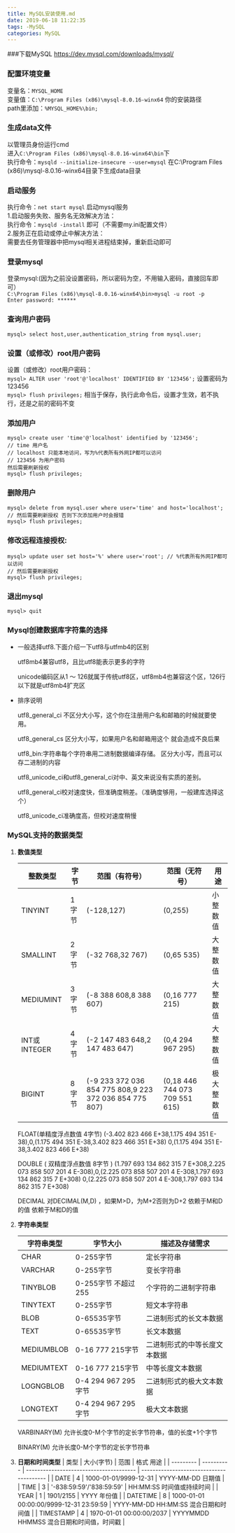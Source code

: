 ```yaml
---
title: MySQL安装使用.md
date: 2019-06-18 11:22:35
tags: -MySQL
categories: MySQL
---
```

###下载MySQL
<https://dev.mysql.com/downloads/mysql/>

### 配置环境变量
变量名：`MYSQL_HOME`  
变量值：`C:\Program Files (x86)\mysql-8.0.16-winx64` 你的安装路径  
path里添加：`%MYSQL_HOME%\bin;`
<!-- more -->
### 生成data文件
以管理员身份运行cmd  
进入`C:\Program Files (x86)\mysql-8.0.16-winx64\bin`下  
执行命令：`mysqld --initialize-insecure --user=mysql`  在C:\Program Files (x86)\mysql-8.0.16-winx64目录下生成data目录  

### 启动服务
执行命令：`net start mysql`  启动mysql服务  
1.启动服务失败、服务名无效解决方法：  
执行命令：`mysqld -install`  即可（不需要my.ini配置文件）  
2.服务正在启动或停止中解决方法：  
需要去任务管理器中把mysql相关进程结束掉，重新启动即可  

### 登录mysql
登录mysql:(因为之前没设置密码，所以密码为空，不用输入密码，直接回车即可）  
`C:\Program Files (x86)\mysql-8.0.16-winx64\bin>mysql -u root -p`  
`Enter password: ******`  

### 查询用户密码
`mysql> select host,user,authentication_string from mysql.user;`

### 设置（或修改）root用户密码
设置（或修改）root用户密码：  
`mysql> ALTER user 'root'@'localhost' IDENTIFIED BY '123456';` 设置密码为123456  
`mysql> flush privileges;` 相当于保存，执行此命令后，设置才生效，若不执行，还是之前的密码不变  

### 添加用户
```
mysql> create user 'time'@'localhost' identified by '123456';
// time 用户名
// localhost 只能本地访问，写为%代表所有外网IP都可以访问
// 123456 为用户密码
然后需要刷新授权
mysql> flush privileges;
```
### 删除用户
```
mysql> delete from mysql.user where user='time' and host='localhost';
// 然后需要刷新授权 否则下次添加用户时会报错
mysql> flush privileges;
```
### 修改远程连接授权:
```
mysql> update user set host='%' where user='root'; // %代表所有外网IP都可以访问
// 然后需要刷新授权 
mysql> flush privileges;
```

### 退出mysql
`mysql> quit`  

### Mysql创建数据库字符集的选择

- 一般选择utf8.下面介绍一下utf8与utfmb4的区别

  utf8mb4兼容utf8，且比utf8能表示更多的字符

  unicode编码区从1 ～ 126就属于传统utf8区，utf8mb4也兼容这个区，126行以下就是utf8mb4扩充区

- 排序说明

  utf8_general_ci 不区分大小写，这个你在注册用户名和邮箱的时候就要使用。

  utf8_general_cs 区分大小写，如果用户名和邮箱用这个 就会造成不良后果

  utf8_bin:字符串每个字符串用二进制数据编译存储。 区分大小写，而且可以存二进制的内容

  utf8_unicode_ci和utf8_general_ci对中、英文来说没有实质的差别。

  utf8_general_ci校对速度快，但准确度稍差。（准确度够用，一般建库选择这个）

  utf8_unicode_ci准确度高，但校对速度稍慢

### MySQL支持的数据类型

1. **数值类型**

   | 整数类型     | 字节  | 范围（有符号）                                         | 范围（无符号）                 | 用途       |
   | ------------ | ----- | ------------------------------------------------------ | ------------------------------ | ---------- |
   | TINYINT      | 1字节 | (-128,127)                                             | (0,255)                        | 小整数值   |
   | SMALLINT     | 2字节 | (-32 768,32 767)                                       | (0,65 535)                     | 大整数值   |
   | MEDIUMINT    | 3字节 | (-8 388 608,8 388 607)                                 | (0,16 777 215)                 | 大整数值   |
   | INT或INTEGER | 4字节 | (-2 147 483 648,2 147 483 647)                         | (0,4 294 967 295)              | 大整数值   |
   | BIGINT       | 8字节 | (-9 233 372 036 854 775 808,9 223 372 036 854 775 807) | (0,18 446 744 073 709 551 615) | 极大整数值 |
   
   FLOAT(单精度浮点数值 4字节) (-3.402 823 466 E+38,1.175 494 351 E-38),0,(1.175 494 351 E-38,3.402 823 466 351 E+38) 0,(1.175 494 351 E-38,3.402 823 466 E+38)  
   
   DOUBLE ( 双精度浮点数值 8字节 )  (1.797 693 134 862 315 7 E+308,2.225 073 858 507 201 4 E-308),0,(2.225 073 858 507 201 4 E-308,1.797 693 134 862 315 7 E+308) 0,(2.225 073 858 507 201 4 E-308,1.797 693 134 862 315 7 E+308) 
   
   DECIMAL 对DECIMAL(M,D) ，如果M>D，为M+2否则为D+2 依赖于M和D的值 依赖于M和D的值
   
2. **字符串类型**
   
    | 字符串类型 | 字节大小                    | 描述及存储需求               |
    | ---------- | --------------------------- | ---------------------------- |
    | CHAR       | 0-255字节                   | 定长字符串                   |
    | VARCHAR    | 0-255字节                   | 变长字符串                   |
    | TINYBLOB   | 0-255字节        不超过 255 | 个字符的二进制字符串         |
    | TINYTEXT   | 0-255字节                   | 短文本字符串                 |
    | BLOB       | 0-65535字节                 | 二进制形式的长文本数据       |
    | TEXT       | 0-65535字节                 | 长文本数据                   |
    | MEDIUMBLOB | 0-16 777 215字节            | 二进制形式的中等长度文本数据 |
    | MEDIUMTEXT | 0-16 777 215字节            | 中等长度文本数据             |
    | LOGNGBLOB  | 0-4 294 967 295字节         | 二进制形式的极大文本数据     |
    | LONGTEXT   | 0-4 294 967 295字节         | 极大文本数据                 |
    
    VARBINARY(M) 允许长度0-M个字节的定长字节符串，值的长度+1个字节
    
    BINARY(M) 允许长度0-M个字节的定长字节符串
    
3. **日期和时间类型**
    | 类型      | 大小(字节) | 范围                                    | 格式          用途                       |
    | --------- | ---------- | --------------------------------------- | ---------------------------------------- |
    | DATE      | 4          | 1000-01-01/9999-12-31                   | YYYY-MM-DD    日期值                     |
    | TIME      | 3          | '-838:59:59'/'838:59:59'                | HH:MM:SS    时间值或持续时间             |
    | YEAR      | 1          | 1901/2155                               | YYYY       年份值                        |
    | DATETIME  | 8          | 1000-01-01 00:00:00/9999-12-31 23:59:59 | YYYY-MM-DD HH:MM:SS 混合日期和时间值     |
    | TIMESTAMP | 4          | 1970-01-01 00:00:00/2037                | YYYYMMDD HHMMSS 混合日期和时间值，时间戳 |
    

